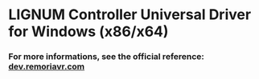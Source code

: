 # LIGNUM Controller Universal Driver for Windows (x86/x64)

### For more informations, see the official reference: [dev.remoriavr.com](http://dev.remoriavr.com)
